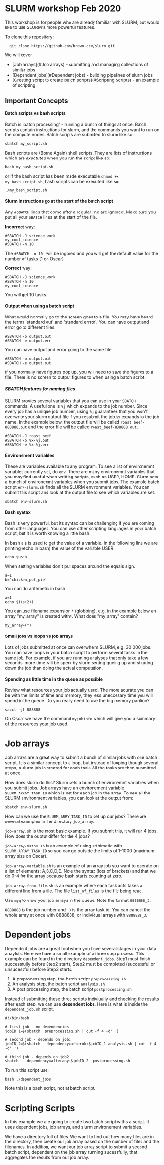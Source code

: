 # SLURM workshop Feb 2020

This workshop is for people who are already familiar with SLURM, but would like to use SLURM's more powerful features. 

To clone this repository:

````
  git clone https://github.com/brown-ccv/slurm.git
````

We will cover
  * [Job arrays](#Job arrays) - submitting and managing collections of similar jobs
  * [Dependent jobs](#Dependent jobs) - building pipelines of slurm jobs
  * [Creating script to create batch scripts](#Scripting Scripts) - an example of scripting 


## Important Concepts

####  Batch scripts vs bash scripts

Batch is 'batch processing' - running a bunch of things at once.  Batch scripts contain instructions for slurm, and the commands you want to run on the compute nodes. Batch scripts are submited to slurm like so:

````
sbatch my_script.sh
````

Bash scripts are (Borne Again) shell scripts. They are lists of instructions which are _exectuted_ when you run the script like so:

````
bash my_bash_script.sh
````

or if the bash script has been made executable  `chmod +x my_bash_script.sh`, bash scripts can be executed like so:

````
./my_bash_script.sh 
````



#### Slurm instructions go at the start of the batch script

Any `#SBATCH` lines that come after a regular line are ignored. Make sure you put all your `SBATCH` lines at the start of the file.

**Incorrect** way:

````
#SBATCH -J science_work
my_cool_science
#SBATCH -n 10
````

The `#SBATCH -n 10 ` will be ingored and you will get the default value for the number of tasks (1 on Oscar) 

**Correct** way:

````
#SBATCH -J science_work
#SBATCH -n 10
my_cool_science
````
You will get 10 tasks.

#### Output when using a batch script
What would normally go to the screen goes to a file. You may have heard the terms 'standard out' and 'standard errror'.   You can have output and error go to different files: 

````
#SBATCH -o output.out
#SBATCH -e output.err
````

You can have output and error going to the same file

````
#SBATCH -o output.out
#SBATCH -e output.out
````

If you normally have figures pop up, you will need to save the figures to a file.  There is no screen to output figures to when using a batch script. 

##### SBATCH features for naming files

SLURM provies several variables that you can use in your `SBATCH` commands.  A useful one is `%j` which expands to the job number.  Since every job has a unique job number, using `%j` guarantees that you won't overwrite your slurm output file if you resubmit the job.`%x` expands to the job name.  In the example below, the output file will be called `roast_beef-888888.out` and the error file will be called `roast_beef-888888.out`.

````
#SBATCH -J roast_beef
#SBATCH -o %x-%j.out 
#SBATCH -e %x-%j.err 

````


#### Environement variables

These are variables available to any program.  To see a list of environemnt variables currently set, do `env`.  There are many environemnt variables that you may find useful when writting scripts, such as USER, HOME.  Slurm sets a bunch of environemnt variables when you submit jobs. The example batch script `env-slurm.sh` finds all the SLURM environment variables.  You can submit this script and look at the output file to see which variables are set. 

`sbatch env-slurm.sh` 

#### Bash syntax

Bash is very powerful, but its syntax can be challenging if you are coming from other languages. You can use other scripting languages in your batch script, but it is worth knowing a little bash. 

In bash a `$` is used to get the value of a variable.   In the following line we are printing (echo in bash) the value of the variable USER.

`echo $USER`

When setting variables don't put spaces around the equals sign.
 
````
a=1
b='chicken_pot_pie'
````

You can do arithmetic in bash

````
a=1
echo $((a+2)) 
````

You can use filename expansion `*` (globbing).  e.g. in the example below an array "my_array" is created with`*`.  What does "my_array" contain?

````
my_array=(*)
````

#### Small jobs vs loops vs job arrays

Lots of jobs submitted at once can overwhelm SLURM, e.g. 30 000 jobs.  
You can have loops in your batch script to perform several tasks in the same job.  For example, if you are running analyses that only take a few seconds, more time will be spent by slurm setting queing up and shutting down the job than doing the actual computation. 

#### Spending as little time in the queue as possible
Review what resources your job actually used.  The more acurate you can be with the limits of time and memory, they less uneccesary time you will spend in the queue.  Do you really need to use the big memory parition?

`````
sacct -jl 888888
`````

On Oscar we have the command `myjobinfo` which will give you a summary of the resources your job used. 


# Job arrays

Job arrays are a great way to submit a bunch of similar jobs with one batch script. It is a similar concept to a loop, but instead of looping though several steps, a slurm job is created for each task.  All the tasks are then submitted at once.  

How does slurm do this?  Slurm sets a bunch of environemnt variables when you submit jobs.  Job arrays have an environement variable `SLURM_ARRAY_TASK_ID` which is set for each job in the array.  To see all the SLURM environment variables, you can look at the output from:

`sbatch env-slurm.sh` 

How can we use the `SLURM_ARRY_TASK_ID` to set up our jobs?  There are several examples in the directory `job_array`.  

`job-array.sh`  is the most basic example.  If you submit this, it will run 4 jobs. How does the ouptut differ for the 4 jobs?

`job-array-maths.sh` is an example of using arthimetic with `SLURM_ARRAY_TASK_ID` so you can go outside the limits of 1-1000 (maximum array size on Oscar).

`job-array-variable.sh` is an example of an array job you want to operate on a list of elements: A,B,C,D,E.  Note the syntax (lots of brackets) and that we do 0-4 for the array because bash starts counting at zero. 

`job-array-from-file.sh` is an example where each task acts takes a different line from a file.   The file `list_of_files` is the file being read. 

Use `myq` to view your job arrays in the queue.  Note the format `8888888_3`.    

`8888888` is the job number and `_3` is the array task id. You can cancel the whole array at once with 8888888, or individual arrays with `8888888_3`.

# Dependent jobs

Dependent jobs are a great tool when you have several stages in your data anaylsis.  Here we have a small example of a three step process. This example can be found in the directory `dependent_jobs`.  Step1 must finish successfully before Step2 starts, Step2 must be completed (successful or unsucessful) before Step3 starts.   

1. A preprocessing step, the batch script `preprocessing.sh`
2. An analysis step, the batch script `analysis.sh`
3. A post processing step, the batch script `postprocessing.sh`


Instead of submitting these three scripts indiviually and checking the results after each step, we can use **dependent jobs**. Here is what is inside the `dependent_job.sh` script.

````
#!/bin/bash

# first job - no dependencies
jobID_1=$(sbatch  preprocessing.sh | cut -f 4 -d' ')

# second job - depends on job1
jobID_2=$(sbatch --dependency=afterok:$jobID_1 analysis.sh | cut -f 4 -d' ')

# third job - depends on job2
sbatch  --dependency=afterany:$jobID_2  postprocessing.sh
````

To run this script use:

`bash ./dependent_jobs`

Note this is a bash script, not at batch script.


# Scripting Scripts

In this example we are going to create two batch script withs a script. It uses dependent jobs, job arrays, and slurm environement variables. 

We have a directory full of files.  We want to find out how many files are in the directory, then create our job array based on the number of files and the filenames.  In addition, we want our job array script to submit a second batch script, dependent on the job array running sucessfully, that aggregates the results from our job array.   







